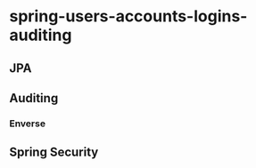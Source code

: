 # spring-users-accounts-logins-auditing

## JPA

## Auditing
### Enverse

## Spring Security    
###    